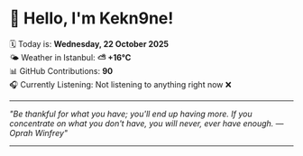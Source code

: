 # 👋 Hello, I'm Kekn9ne!

🗓️ Today is: **Wednesday, 22 October 2025**  
🌤️ Weather in Istanbul: **⛅️  +16°C**  
📊 GitHub Contributions: **90**  
🎧 Currently Listening: Not listening to anything right now ❌

---

_"Be thankful for what you have; you'll end up having more. If you concentrate on what you don't have, you will never, ever have enough.  — *Oprah Winfrey*"_

---
